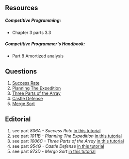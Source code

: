 ## Resources
##### Competitive Programming:
* Chapter 3 parts 3.3

##### Competitive Programmer's Handbook:
* Part 8 Amortized analysis

## Questions
1. [Success Rate](https://codeforces.com/problemset/problem/773/A)
2. [Planning The Expedition](https://codeforces.com/problemset/problem/1011/B)
3. [Three Parts of the Array](https://codeforces.com/problemset/problem/1006/C)
4. [Castle Defense](https://codeforces.com/problemset/problem/954/G)
5. [Merge Sort](http://codeforces.com/contest/873/problem/D)

## Editorial
1. see part *806A - Success Rate* [in this tutorial](http://codeforces.com/blog/entry/51883)
2. see part *1011B - Planning The Expedition* [in this tutorial](http://codeforces.com/blog/entry/60851)
3. see part *1006C - Three Parts of the Array* [in this tutorial](http://codeforces.com/blog/entry/60672)
4. see part *954G - Castle Defense* [in this tutorial](https://codeforces.com/blog/entry/58519)
5. see part *873D - Merge Sort* [in this tutorial](http://codeforces.com/blog/entry/55171)
